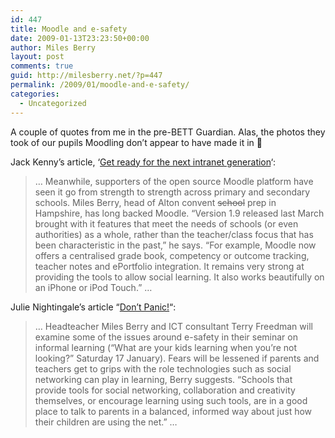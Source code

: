 ```yaml
---
id: 447
title: Moodle and e-safety
date: 2009-01-13T23:23:50+00:00
author: Miles Berry
layout: post 
comments: true
guid: http://milesberry.net/?p=447
permalink: /2009/01/moodle-and-e-safety/
categories:
  - Uncategorized
---
```

A couple of quotes from me in the pre-BETT Guardian. Alas, the photos they took of our pupils Moodling don&#8217;t appear to have made it in 🙁

Jack Kenny&#8217;s article, &#8216;[Get ready for the next intranet generation](http://www.guardian.co.uk/resource/jan-intranet)&#8216;:

> &#8230; Meanwhile, supporters of the open source Moodle platform have seen it go from strength to strength across primary and secondary schools. Miles Berry, head of Alton convent <span style="text-decoration: line-through">school</span> prep in Hampshire, has long backed Moodle. &#8220;Version 1.9 released last March brought with it features that meet the needs of schools (or even authorities) as a whole, rather than the teacher/class focus that has been characteristic in the past,&#8221; he says. &#8220;For example, Moodle now offers a centralised grade book, competency or outcome tracking, teacher notes and ePortfolio integration. It remains very strong at providing the tools to allow social learning. It also works beautifully on an iPhone or iPod Touch.&#8221; &#8230;

Julie Nightingale&#8217;s article &#8220;[Don&#8217;t Panic!](http://www.guardian.co.uk/resource/jan-panic)&#8220;:

> &#8230; Headteacher Miles Berry and ICT consultant Terry Freedman will examine some of the issues around e-safety in their seminar on informal learning (&#8220;What are your kids learning when you&#8217;re not looking?&#8221; Saturday 17 January). Fears will be lessened if parents and teachers get to grips with the role technologies such as social networking can play in learning, Berry suggests. &#8220;Schools that provide tools for social networking, collaboration and creativity themselves, or encourage learning using such tools, are in a good place to talk to parents in a balanced, informed way about just how their children are using the net.&#8221; &#8230;